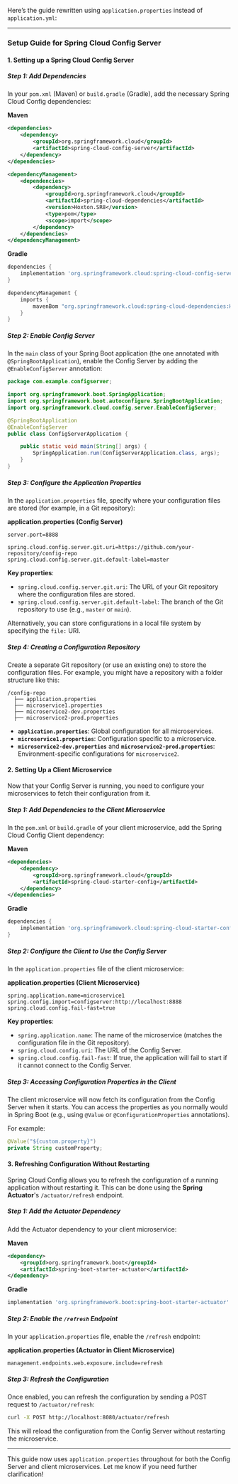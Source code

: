 Here’s the guide rewritten using `application.properties` instead of `application.yml`:

---

### Setup Guide for Spring Cloud Config Server

#### 1. Setting up a Spring Cloud Config Server

##### Step 1: Add Dependencies

In your `pom.xml` (Maven) or `build.gradle` (Gradle), add the necessary Spring Cloud Config dependencies:

**Maven**
```xml
<dependencies>
    <dependency>
        <groupId>org.springframework.cloud</groupId>
        <artifactId>spring-cloud-config-server</artifactId>
    </dependency>
</dependencies>

<dependencyManagement>
    <dependencies>
        <dependency>
            <groupId>org.springframework.cloud</groupId>
            <artifactId>spring-cloud-dependencies</artifactId>
            <version>Hoxton.SR8</version>
            <type>pom</type>
            <scope>import</scope>
        </dependency>
    </dependencies>
</dependencyManagement>
```

**Gradle**
```gradle
dependencies {
    implementation 'org.springframework.cloud:spring-cloud-config-server'
}

dependencyManagement {
    imports {
        mavenBom "org.springframework.cloud:spring-cloud-dependencies:Hoxton.SR8"
    }
}
```

##### Step 2: Enable Config Server

In the `main` class of your Spring Boot application (the one annotated with `@SpringBootApplication`), enable the Config Server by adding the `@EnableConfigServer` annotation:

```java
package com.example.configserver;

import org.springframework.boot.SpringApplication;
import org.springframework.boot.autoconfigure.SpringBootApplication;
import org.springframework.cloud.config.server.EnableConfigServer;

@SpringBootApplication
@EnableConfigServer
public class ConfigServerApplication {

    public static void main(String[] args) {
        SpringApplication.run(ConfigServerApplication.class, args);
    }
}
```

##### Step 3: Configure the Application Properties

In the `application.properties` file, specify where your configuration files are stored (for example, in a Git repository):

**application.properties (Config Server)**
```properties
server.port=8888

spring.cloud.config.server.git.uri=https://github.com/your-repository/config-repo
spring.cloud.config.server.git.default-label=master
```

**Key properties**:
- `spring.cloud.config.server.git.uri`: The URL of your Git repository where the configuration files are stored.
- `spring.cloud.config.server.git.default-label`: The branch of the Git repository to use (e.g., `master` or `main`).

Alternatively, you can store configurations in a local file system by specifying the `file:` URI.

##### Step 4: Creating a Configuration Repository

Create a separate Git repository (or use an existing one) to store the configuration files. For example, you might have a repository with a folder structure like this:

```
/config-repo
  ├── application.properties
  ├── microservice1.properties
  ├── microservice2-dev.properties
  ├── microservice2-prod.properties
```

- **`application.properties`**: Global configuration for all microservices.
- **`microservice1.properties`**: Configuration specific to a microservice.
- **`microservice2-dev.properties`** and **`microservice2-prod.properties`**: Environment-specific configurations for `microservice2`.

#### 2. Setting Up a Client Microservice

Now that your Config Server is running, you need to configure your microservices to fetch their configuration from it.

##### Step 1: Add Dependencies to the Client Microservice

In the `pom.xml` or `build.gradle` of your client microservice, add the Spring Cloud Config Client dependency:

**Maven**
```xml
<dependencies>
    <dependency>
        <groupId>org.springframework.cloud</groupId>
        <artifactId>spring-cloud-starter-config</artifactId>
    </dependency>
</dependencies>
```

**Gradle**
```gradle
dependencies {
    implementation 'org.springframework.cloud:spring-cloud-starter-config'
}
```

##### Step 2: Configure the Client to Use the Config Server

In the `application.properties` file of the client microservice:

**application.properties (Client Microservice)**
```properties
spring.application.name=microservice1
spring.config.import=configserver:http://localhost:8888
spring.cloud.config.fail-fast=true
```

**Key properties**:
- `spring.application.name`: The name of the microservice (matches the configuration file in the Git repository).
- `spring.cloud.config.uri`: The URL of the Config Server.
- `spring.cloud.config.fail-fast`: If true, the application will fail to start if it cannot connect to the Config Server.

##### Step 3: Accessing Configuration Properties in the Client

The client microservice will now fetch its configuration from the Config Server when it starts. You can access the properties as you normally would in Spring Boot (e.g., using `@Value` or `@ConfigurationProperties` annotations).

For example:

```java
@Value("${custom.property}")
private String customProperty;
```

#### 3. Refreshing Configuration Without Restarting

Spring Cloud Config allows you to refresh the configuration of a running application without restarting it. This can be done using the **Spring Actuator**'s `/actuator/refresh` endpoint.

##### Step 1: Add the Actuator Dependency

Add the Actuator dependency to your client microservice:

**Maven**
```xml
<dependency>
    <groupId>org.springframework.boot</groupId>
    <artifactId>spring-boot-starter-actuator</artifactId>
</dependency>
```

**Gradle**
```gradle
implementation 'org.springframework.boot:spring-boot-starter-actuator'
```

##### Step 2: Enable the `/refresh` Endpoint

In your `application.properties` file, enable the `/refresh` endpoint:

**application.properties (Actuator in Client Microservice)**
```properties
management.endpoints.web.exposure.include=refresh
```

##### Step 3: Refresh the Configuration

Once enabled, you can refresh the configuration by sending a POST request to `/actuator/refresh`:

```bash
curl -X POST http://localhost:8080/actuator/refresh
```

This will reload the configuration from the Config Server without restarting the microservice.

---

This guide now uses `application.properties` throughout for both the Config Server and client microservices. Let me know if you need further clarification!